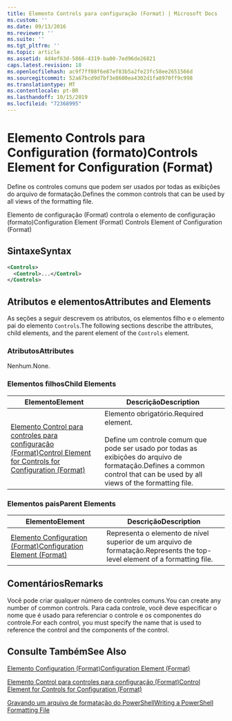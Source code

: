 ```yaml
---
title: Elemento Controls para configuração (Format) | Microsoft Docs
ms.custom: ''
ms.date: 09/13/2016
ms.reviewer: ''
ms.suite: ''
ms.tgt_pltfrm: ''
ms.topic: article
ms.assetid: 4d4ef63d-5866-4319-ba00-7ed96de26821
caps.latest.revision: 18
ms.openlocfilehash: ac9f7ff08f6e87ef83b5a2fe23fc58ee2651566d
ms.sourcegitcommit: 52a67bcd9d7bf3e8600ea4302d1fa8970ff9c998
ms.translationtype: MT
ms.contentlocale: pt-BR
ms.lasthandoff: 10/15/2019
ms.locfileid: "72368995"
---
```

# <a name="controls-element-for-configuration-format"></a><span data-ttu-id="600f9-102">Elemento Controls para Configuration (formato)</span><span class="sxs-lookup"><span data-stu-id="600f9-102">Controls Element for Configuration (Format)</span></span>

<span data-ttu-id="600f9-103">Define os controles comuns que podem ser usados por todas as exibições do arquivo de formatação.</span><span class="sxs-lookup"><span data-stu-id="600f9-103">Defines the common controls that can be used by all views of the formatting file.</span></span>

<span data-ttu-id="600f9-104">Elemento de configuração (Format) controla o elemento de configuração (formato)</span><span class="sxs-lookup"><span data-stu-id="600f9-104">Configuration Element (Format) Controls Element of Configuration (Format)</span></span>

## <a name="syntax"></a><span data-ttu-id="600f9-105">Sintaxe</span><span class="sxs-lookup"><span data-stu-id="600f9-105">Syntax</span></span>

```xml
<Controls>
  <Control>...</Control>
</Controls>
```

## <a name="attributes-and-elements"></a><span data-ttu-id="600f9-106">Atributos e elementos</span><span class="sxs-lookup"><span data-stu-id="600f9-106">Attributes and Elements</span></span>

<span data-ttu-id="600f9-107">As seções a seguir descrevem os atributos, os elementos filho e o elemento pai do elemento `Controls`.</span><span class="sxs-lookup"><span data-stu-id="600f9-107">The following sections describe the attributes, child elements, and the parent element of the `Controls` element.</span></span>

### <a name="attributes"></a><span data-ttu-id="600f9-108">Atributos</span><span class="sxs-lookup"><span data-stu-id="600f9-108">Attributes</span></span>

<span data-ttu-id="600f9-109">Nenhum.</span><span class="sxs-lookup"><span data-stu-id="600f9-109">None.</span></span>

### <a name="child-elements"></a><span data-ttu-id="600f9-110">Elementos filhos</span><span class="sxs-lookup"><span data-stu-id="600f9-110">Child Elements</span></span>

|<span data-ttu-id="600f9-111">Elemento</span><span class="sxs-lookup"><span data-stu-id="600f9-111">Element</span></span>|<span data-ttu-id="600f9-112">Descrição</span><span class="sxs-lookup"><span data-stu-id="600f9-112">Description</span></span>|
|-------------|-----------------|
|[<span data-ttu-id="600f9-113">Elemento Control para controles para configuração (Format)</span><span class="sxs-lookup"><span data-stu-id="600f9-113">Control Element for Controls for Configuration (Format)</span></span>](./control-element-for-controls-for-configuration-format.md)|<span data-ttu-id="600f9-114">Elemento obrigatório.</span><span class="sxs-lookup"><span data-stu-id="600f9-114">Required element.</span></span><br /><br /> <span data-ttu-id="600f9-115">Define um controle comum que pode ser usado por todas as exibições do arquivo de formatação.</span><span class="sxs-lookup"><span data-stu-id="600f9-115">Defines a common control that can be used by all views of the formatting file.</span></span>|

### <a name="parent-elements"></a><span data-ttu-id="600f9-116">Elementos pais</span><span class="sxs-lookup"><span data-stu-id="600f9-116">Parent Elements</span></span>

|<span data-ttu-id="600f9-117">Elemento</span><span class="sxs-lookup"><span data-stu-id="600f9-117">Element</span></span>|<span data-ttu-id="600f9-118">Descrição</span><span class="sxs-lookup"><span data-stu-id="600f9-118">Description</span></span>|
|-------------|-----------------|
|[<span data-ttu-id="600f9-119">Elemento Configuration (Format)</span><span class="sxs-lookup"><span data-stu-id="600f9-119">Configuration Element (Format)</span></span>](./configuration-element-format.md)|<span data-ttu-id="600f9-120">Representa o elemento de nível superior de um arquivo de formatação.</span><span class="sxs-lookup"><span data-stu-id="600f9-120">Represents the top-level element of a formatting file.</span></span>|

## <a name="remarks"></a><span data-ttu-id="600f9-121">Comentários</span><span class="sxs-lookup"><span data-stu-id="600f9-121">Remarks</span></span>

<span data-ttu-id="600f9-122">Você pode criar qualquer número de controles comuns.</span><span class="sxs-lookup"><span data-stu-id="600f9-122">You can create any number of common controls.</span></span> <span data-ttu-id="600f9-123">Para cada controle, você deve especificar o nome que é usado para referenciar o controle e os componentes do controle.</span><span class="sxs-lookup"><span data-stu-id="600f9-123">For each control, you must specify the name that is used to reference the control and the components of the control.</span></span>

## <a name="see-also"></a><span data-ttu-id="600f9-124">Consulte Também</span><span class="sxs-lookup"><span data-stu-id="600f9-124">See Also</span></span>

[<span data-ttu-id="600f9-125">Elemento Configuration (Format)</span><span class="sxs-lookup"><span data-stu-id="600f9-125">Configuration Element (Format)</span></span>](./configuration-element-format.md)

[<span data-ttu-id="600f9-126">Elemento Control para controles para configuração (Format)</span><span class="sxs-lookup"><span data-stu-id="600f9-126">Control Element for Controls for Configuration (Format)</span></span>](./control-element-for-controls-for-configuration-format.md)

[<span data-ttu-id="600f9-127">Gravando um arquivo de formatação do PowerShell</span><span class="sxs-lookup"><span data-stu-id="600f9-127">Writing a PowerShell Formatting File</span></span>](./writing-a-powershell-formatting-file.md)
